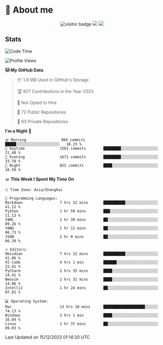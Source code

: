 <!-- ![](https://youpai.roccoshi.top/img/20200804214216.png) -->

# 🧐 About me
 
<p align="center">
<img src="https://visitor-badge.laobi.icu/badge?page_id=Lincest.Lincest&title=hits" alt="visitor badge"/>
<a href="mailto:imroccoshi@gmail.com"><img src="https://img.shields.io/badge/gmail-imroccoshi%40gmail.com-red"></a>
<a href="https://blog.roccoshi.top"><img src="https://img.shields.io/badge/blog-roccoshi-green"></a>
</p>

## Stats

<!--START_SECTION:waka-->
![Code Time](http://img.shields.io/badge/Code%20Time-846%20hrs%2036%20mins-blue)

![Profile Views](http://img.shields.io/badge/Profile%20Views-1-blue)

**🐱 My GitHub Data** 

> 📦 1.9 MB Used in GitHub's Storage 
 > 
> 🏆 877 Contributions in the Year 2023
 > 
> 🚫 Not Opted to Hire
 > 
> 📜 72 Public Repositories 
 > 
> 🔑 63 Private Repositories 
 > 
**I'm a Night 🦉** 

```text
🌞 Morning                904 commits         █████░░░░░░░░░░░░░░░░░░░░   18.23 % 
🌆 Daytime                1561 commits        ████████░░░░░░░░░░░░░░░░░   31.48 % 
🌃 Evening                1671 commits        ████████░░░░░░░░░░░░░░░░░   33.70 % 
🌙 Night                  822 commits         ████░░░░░░░░░░░░░░░░░░░░░   16.58 % 
```


📊 **This Week I Spent My Time On** 

```text
🕑︎ Time Zone: Asia/Shanghai

💬 Programming Languages: 
Markdown                 7 hrs 22 mins       ██████████░░░░░░░░░░░░░░░   41.12 % 
Python                   1 hr 59 mins        ███░░░░░░░░░░░░░░░░░░░░░░   11.13 % 
YAML                     1 hr 39 mins        ██░░░░░░░░░░░░░░░░░░░░░░░   09.26 % 
YANG                     1 hr 12 mins        ██░░░░░░░░░░░░░░░░░░░░░░░   06.73 % 
JSON                     1 hr 8 mins         ██░░░░░░░░░░░░░░░░░░░░░░░   06.39 % 

🔥 Editors: 
Obsidian                 7 hrs 22 mins       ██████████░░░░░░░░░░░░░░░   41.06 % 
VS Code                  4 hrs 1 min         ██████░░░░░░░░░░░░░░░░░░░   22.41 % 
PyCharm                  2 hrs 35 mins       ████░░░░░░░░░░░░░░░░░░░░░   14.41 % 
Neovim                   2 hrs 31 mins       ████░░░░░░░░░░░░░░░░░░░░░   14.06 % 
IntelliJ                 1 hr 24 mins        ██░░░░░░░░░░░░░░░░░░░░░░░   07.81 % 

💻 Operating System: 
Mac                      13 hrs 18 mins      ███████████████████░░░░░░   74.13 % 
Windows                  3 hrs 1 min         ████░░░░░░░░░░░░░░░░░░░░░   16.84 % 
Linux                    1 hr 37 mins        ██░░░░░░░░░░░░░░░░░░░░░░░   09.03 % 
```


 Last Updated on 15/12/2023 01:14:20 UTC
<!--END_SECTION:waka-->


